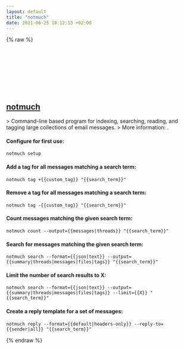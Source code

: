 ```yaml
---
layout: default
title: "notmuch"
date: 2021-06-25 18:12:13 +02:00
---
```

{% raw %}
<h2 id="notmuch">
  <a href="/en/common/notmuch.html">notmuch</a> <a href="#notmuch"><svg class="icon">
    <use href="/assets/images/unicode_sprite.svg#link" />
  </svg></a>
</h2>
> Command-line based program for indexing, searching, reading, and tagging large collections of email messages.
> More information: <https://notmuchmail.org/manpages/>.

#### Configure for first use:
```shell
notmuch setup
```
#### Add a tag for all messages matching a search term:
```shell
notmuch tag +{{custom_tag}} "{{search_term}}"
```
#### Remove a tag for all messages matching a search term:
```shell
notmuch tag -{{custom_tag}} "{{search_term}}"
```
#### Count messages matching the given search term:
```shell
notmuch count --output={{messages|threads}} "{{search_term}}"
```
#### Search for messages matching the given search term:
```shell
notmuch search --format={{json|text}} --output={{summary|threads|messages|files|tags}} "{{search_term}}"
```
#### Limit the number of search results to X:
```shell
notmuch search --format={{json|text}} --output={{summary|threads|messages|files|tags}} --limit={{X}} "{{search_term}}"
```
#### Create a reply template for a set of messages:
```shell
notmuch reply --format={{default|headers-only}} --reply-to={{sender|all}} "{{search_term}}"
```
{% endraw %}